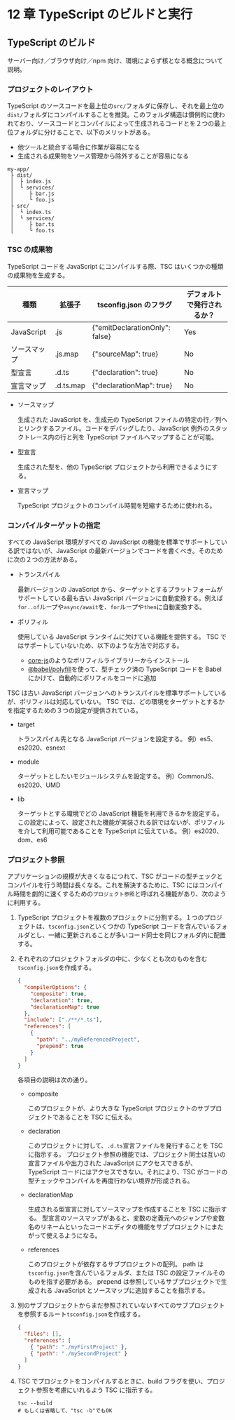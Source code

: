 # 12 章 TypeScript のビルドと実行

## TypeScript のビルド

サーバー向け／ブラウザ向け／npm 向け、環境によらず核となる概念について説明。

### プロジェクトのレイアウト

TypeScript のソースコードを最上位の`src/`フォルダに保存し、それを最上位の`dist/`フォルダにコンパイルすることを推奨。このフォルダ構造は慣例的に使われており、ソースコードとコンパイルによって生成されるコードとを２つの最上位フォルダに分けることで、以下のメリットがある。

- 他ツールと統合する場合に作業が容易になる
- 生成される成果物をソース管理から除外することが容易になる

```text
my-app/
 ├ dist/
 │  ├ index.js
 │  └ services/
 │     ├ bar.js
 │     └ foo.js
 ├ src/
 │  └ index.ts
 │  └ services/
 │     ├ bar.ts
 │     └ foo.ts
```

### TSC の成果物

TypeScript コードを JavaScript にコンパイルする際、TSC はいくつかの種類の成果物を生成する。

| 種類         | 拡張子    | tsconfig.json のフラグ         | デフォルトで発行されるか？ |
| ------------ | --------- | ------------------------------ | -------------------------- |
| JavaScript   | .js       | {"emitDeclarationOnly": false} | Yes                        |
| ソースマップ | .js.map   | {"sourceMap": true}            | No                         |
| 型宣言       | .d.ts     | {"declaration": true}          | No                         |
| 宣言マップ   | .d.ts.map | {"declarationMap": true}       | No                         |

- ソースマップ

  生成された JavaScript を、生成元の TypeScript ファイルの特定の行／列へとリンクするファイル。コードをデバッグしたり、JavaScript 例外のスタックトレース内の行と列を TypeScript ファイルへマップすることが可能。

- 型宣言

  生成された型を、他の TypeScript プロジェクトから利用できるようにする。

- 宣言マップ

  TypeScript プロジェクトのコンパイル時間を短縮するために使われる。

### コンパイルターゲットの指定

すべての JavaScript 環境がすべての JavaScript の機能を標準でサポートしている訳ではないが、JavaScript の最新バージョンでコードを書くべき。そのために次の２つの方法がある。

- トランスパイル

  最新バージョンの JavaScript から、ターゲットとするプラットフォームがサポートしている最も古い JavaScript バージョンに自動変換する。例えば`for..of`ループや`async/await`を、`for`ループや`then`に自動変換する。

- ポリフィル

  使用している JavaScript ランタイムに欠けている機能を提供する。
  TSC ではサポートしていないため、以下のような方法で対応する。

  - [core-js](https://www.npmjs.com/package/core-js)のようなポリフィルライブラリーからインストール
  - [@babel/polyfill](https://babeljs.io/docs/en/babel-polyfill/)を使って、型チェック済の TypeScript コードを Babel にかけて、自動的にポリフィルをコードに追加

TSC は古い JavaScript バージョンへのトランスパイルを標準サポートしているが、ポリフィルは対応していない。
TSC では、どの環境をターゲットとするかを指定するための３つの設定が提供されている。

- target

  トランスパイル先となる JavaScript バージョンを設定する。
  例）es5、es2020、esnext

- module

  ターゲットとしたいモジュールシステムを設定する。
  例）CommonJS、es2020、UMD

- lib

  ターゲットとする環境でどの JavaScript 機能を利用できるかを設定する。この設定によって、設定された機能が実装される訳ではないが、ポリフィルを介して利用可能であることを TypeScript に伝えている。
  例）es2020、dom、es6

### プロジェクト参照

アプリケーションの規模が大きくなるにつれて、TSC がコードの型チェックとコンパイルを行う時間は長くなる。これを解決するために、TSC にはコンパイル時間を劇的に速くするための`プロジェクト参照`と呼ばれる機能があり、次のように利用する。

1. TypeScript プロジェクトを複数のプロジェクトに分割する。１つのプロジェクトは、`tsconfig.json`といくつかの TypeScript コードを含んでいるフォルダとし、一緒に更新されることが多いコード同士を同じフォルダ内に配置する。

2. それぞれのプロジェクトフォルダの中に、少なくとも次のものを含む`tsconfig.json`を作成する。

   ```json
   {
     "compilerOptions": {
       "composite": true,
       "declaration": true,
       "declarationMap": true
     },
     "include": ["./**/*.ts"],
     "references": [
       {
         "path": "../myReferencedProject",
         "prepend": true
       }
     ]
   }
   ```

   各項目の説明は次の通り。

   - composite

     このプロジェクトが、より大きな TypeScript プロジェクトのサブプロジェクトであることを TSC に伝える。

   - declaration

     このプロジェクトに対して、`.d.ts`宣言ファイルを発行することを TSC に指示する。
     プロジェクト参照の機能では、プロジェクト同士は互いの宣言ファイルや出力された JavaScript にアクセスできるが、TypeScript コードにはアクセスできない。それにより、TSC がコードの型チェックやコンパイルを再度行わない境界が形成される。

   - declarationMap

     生成される型宣言に対してソースマップを作成することを TSC に指示する。
     型宣言のソースマップがあると、変数の定義元へのジャンプや変数名のリネームといったコードエディタの機能をサブプロジェクトにまたがって使えるようになる。

   - references

     このプロジェクトが依存するサブプロジェクトの配列。
     path は`tsconfig.json`を含んでいるフォルダ、または TSC の設定ファイルそのものを指す必要がある。
     prepend は参照しているサブプロジェクトで生成される JavaScript とソースマップに追加することを指示する。

3. 別のサブプロジェクトからまだ参照されていないすべてのサブプロジェクトを参照するルート`tsconfig.json`を作成する。

   ```json
   {
     "files": [],
     "references": [
       { "path": "./myFirstProject" },
       { "path": "./mySecondProject" }
     ]
   }
   ```

4. TSC でプロジェクトをコンパイルするときに、build フラグを使い、プロジェクト参照を考慮にいれるよう TSC に指示する。

   ```shell
   tsc --build
   # もしくは省略して、"tsc -b"でもOK
   ```
